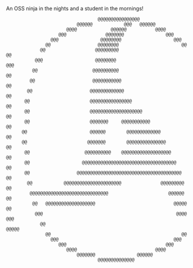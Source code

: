 An OSS ninja in the nights and a student in the mornings!

                                       @@@@@@@@@@@@@@@@                                      
                               @@@@@@            @@@   @@@@@@                               
                           @@@@             @@@@@@           @@@@                           
                        @@@               @@@@@@@                @@@                        
                     @@@                @@@@@@@@                    @@@                     
                   @@                  @@@@@@@@                        @@                   
                 @@                   @@@@@@@@@                          @@                 
               @@@                    @@@@@@@@                            @@@               
              @@                     @@@@@@@@@@                             @@              
             @@                      @@@@@@@@@@@                             @@             
            @@                      @@@@@@@@@@@@@                             @@            
           @@                       @@@@@@@@@@@@@@@@                          @@            
           @@                       @@@@@@@@@@@@@@@@@@@@                       @@           
           @@                       @@@@@@@     @@@@@@@@@@@                    @@           
          @@                        @@@@@@        @@@@@@@@@@@@@                @@           
          @@                       @@@@@@@        @@@@@@@@@@@@@@@              @@           
           @@                     @@@@@@@@@@    @@@@@@@@@@@@@@@@@@@            @@           
           @@                    @@@@@@@@@@@@@@@@@@@@@@@@@@@@@@@@@@@@          @@           
           @@                  @@@@@@@@@@@@@@@@@@@@@@@@@@@@@@@@@@@@@@@@       @@            
            @@            @@@@@@@@@@@@@@@@@@@@@@               @@@@@@@@@      @@            
             @@@@@@@@@@@@@@@@@@@@@@@@@@@@@@                       @@@@@@     @@             
              @@   @@@@@@@@@@@@@@@@@@@                              @@@@@   @@              
               @@@                                                   @@@@ @@@               
                 @@                                                   @@@@@                 
                   @@                                                  @@                   
                     @@@                                            @@@                     
                        @@@                                      @@@                        
                           @@@@                              @@@@                           
                               @@@@@@@                @@@@@@                                
                                       @@@@@@@@@@@@@@                                       
                                                                                            
                                                                                  
